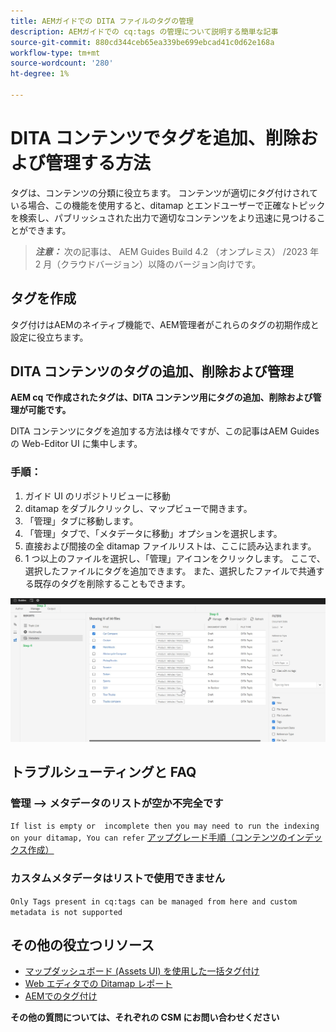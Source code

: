 ```yaml
---
title: AEMガイドでの DITA ファイルのタグの管理
description: AEMガイドでの cq:tags の管理について説明する簡単な記事
source-git-commit: 880cd344ceb65ea339be699ebcad41c0d62e168a
workflow-type: tm+mt
source-wordcount: '280'
ht-degree: 1%

---
```


# DITA コンテンツでタグを追加、削除および管理する方法

タグは、コンテンツの分類に役立ちます。 コンテンツが適切にタグ付けされている場合、この機能を使用すると、ditamap とエンドユーザーで正確なトピックを検索し、パブリッシュされた出力で適切なコンテンツをより迅速に見つけることができます。

> **_注意：_**  次の記事は、 AEM Guides Build 4.2 （オンプレミス） /2023 年 2 月（クラウドバージョン）以降のバージョン向けです。


## タグを作成

タグ付けはAEMのネイティブ機能で、AEM管理者がこれらのタグの初期作成と設定に役立ちます。


## DITA コンテンツのタグの追加、削除および管理

**AEM cq で作成されたタグは、DITA コンテンツ用にタグの追加、削除および管理が可能です。**

DITA コンテンツにタグを追加する方法は様々ですが、この記事はAEM Guides の Web-Editor UI に集中します。

### 手順：

1. ガイド UI のリポジトリビューに移動
2. ditamap をダブルクリックし、マップビューで開きます。
3. 「管理」タブに移動します。
4. 「管理」タブで、「メタデータに移動」オプションを選択します。
5. 直接および間接の全 ditamap ファイルリストは、ここに読み込まれます。
6. 1 つ以上のファイルを選択し、「管理」アイコンをクリックします。 ここで、選択したファイルにタグを追加できます。
また、選択したファイルで共通する既存のタグを削除することもできます。

<img title="AEMガイドでのタグの管理 " alt="DITA でのタグの管理 " src="ManageTags.jpg">

## トラブルシューティングと FAQ

### 管理 —> メタデータのリストが空か不完全です

`If list is empty or  incomplete then you may need to run the indexing on your ditamap, You can refer` [アップグレード手順（コンテンツのインデックス作成）](https://experienceleague.adobe.com/docs/experience-manager-guides-learn/tutorials/install-guide/on-prem-ig/download-install-upgrade-aemg/upgrade-xml-documentation.html?lang=en#steps-to-index-the-existing-content-to-use-the-new-find-and-replace%3A)

### カスタムメタデータはリストで使用できません

`Only Tags present in cq:tags can be managed from here and custom metadata is not supported`




## その他の役立つリソース

- [マップダッシュボード (Assets UI) を使用した一括タグ付け](https://experienceleague.adobe.com/docs/experience-manager-guides-learn/tutorials/user-guide/manaege-metadata/map-editor-bulk-tagging.html?lang=en)
- [Web エディタでの Ditamap レポート](https://experienceleague.adobe.com/docs/experience-manager-guides-learn/tutorials/user-guide/reports-aem-guide/reports-web-editor.html?lang=en)
- [AEMでのタグ付け](https://experienceleague.adobe.com/docs/experience-manager-learn/assets/configuring/tagging.html?lang=en)


**その他の質問については、それぞれの CSM にお問い合わせください**
